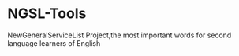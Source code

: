 # NGSL-Tools
NewGeneralServiceList Project,the most important words for second language learners of English
